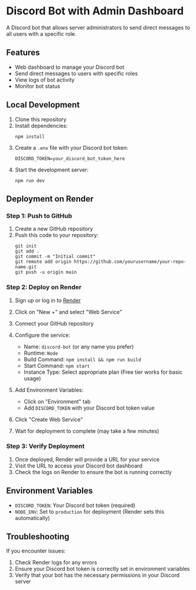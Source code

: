 # Discord Bot with Admin Dashboard

A Discord bot that allows server administrators to send direct messages to all users with a specific role.

## Features

- Web dashboard to manage your Discord bot
- Send direct messages to users with specific roles
- View logs of bot activity
- Monitor bot status

## Local Development

1. Clone this repository
2. Install dependencies:
   ```
   npm install
   ```
3. Create a `.env` file with your Discord bot token:
   ```
   DISCORD_TOKEN=your_discord_bot_token_here
   ```
4. Start the development server:
   ```
   npm run dev
   ```

## Deployment on Render

### Step 1: Push to GitHub

1. Create a new GitHub repository
2. Push this code to your repository:
   ```
   git init
   git add .
   git commit -m "Initial commit"
   git remote add origin https://github.com/yourusername/your-repo-name.git
   git push -u origin main
   ```

### Step 2: Deploy on Render

1. Sign up or log in to [Render](https://render.com/)
2. Click on "New +" and select "Web Service"
3. Connect your GitHub repository
4. Configure the service:
   - Name: `discord-bot` (or any name you prefer)
   - Runtime: `Node`
   - Build Command: `npm install && npm run build`
   - Start Command: `npm start`
   - Instance Type: Select appropriate plan (Free tier works for basic usage)

5. Add Environment Variables:
   - Click on "Environment" tab
   - Add `DISCORD_TOKEN` with your Discord bot token value

6. Click "Create Web Service"

7. Wait for deployment to complete (may take a few minutes)

### Step 3: Verify Deployment

1. Once deployed, Render will provide a URL for your service
2. Visit the URL to access your Discord bot dashboard
3. Check the logs on Render to ensure the bot is running correctly

## Environment Variables

- `DISCORD_TOKEN`: Your Discord bot token (required)
- `NODE_ENV`: Set to `production` for deployment (Render sets this automatically)

## Troubleshooting

If you encounter issues:
1. Check Render logs for any errors
2. Ensure your Discord bot token is correctly set in environment variables
3. Verify that your bot has the necessary permissions in your Discord server

